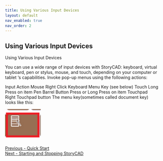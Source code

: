 ```yaml
---
title: Using Various Input Devices
layout: default
nav_enabled: true
nav_order: 2
---
```

## Using Various Input Devices ##
Using Various Input Devices

You can use a wide range of input devices with StoryCAD:  keyboard, virtual keyboard, pen or stylus, mouse, and touch, depending on your computer or tablet ‘s capabilities.
Invoke pop-up menus using the following actions:

Input		Action
Mouse		Right Click
Keyboard		Menu Key (see below)
Touch		Long Press on item
Pen		Barrel Button Press or Long Press on item
Touchpad		Right Touchpad button
The menu key(sometimes called document key) looks like this: 

![](Keyboard-Right-Mouse-Key.png)
 <br/>
 <br/>
[Previous - Quick Start](Quick_Start.md) <br/>
[Next - Starting and Stopping StoryCAD](Starting_and_Stopping_StoryCAD.md) <br/>
